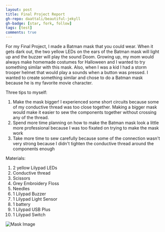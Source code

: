 ```yaml
---
layout: post
title: Final Project Report
gh-repo: daattali/beautiful-jekyll
gh-badge: [star, fork, follow]
tags: [test]
comments: true
---
```

For my Final Project, I made a Batman mask that you could wear. When it gets dark out, the two yellow LEDs on the ears of the Batman mask will light up and the buzzer will play the sound Doom. Growing up, my mom would always make homemade costumes for Halloween and I wanted to try something similar with this mask. Also, when I was a kid I had a storm trooper helmet that would play a sounds when a button was pressed. I wanted to create something similar and chose to do a Batman mask because he is my favorite movie character. 

Three tips to myself:
1) Make the mask bigger! I experienced some short circuits because some of my conductive thread was too close together. Making a bigger mask would make it easier to sew the components together without crossing any of the thread.
2) Spend more time planning on how to make the Batman mask look a little more professional because I was too fixated on trying to make the mask work
3) Take more time to sew carefully because some of the connection wasn't very strong because I didn't tighten the conductive thread around the components enough

Materials:
1) 2 yellow Lilypad LEDs
2) Conductive thread
3) Scissors
4) Grey Embroidery Floss
5) Needles
6) 1 Lilypad Buzzer
7) 1 Lilypad Light Sensor
8) 1 battery
9) 1 Lilypad USB Plus
10) 1 Lilypad Switch


![Mask Image](https://owenstadheim.github.io/assets/img/Mask.png)
